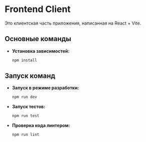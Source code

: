 # Frontend Client

Это клиентская часть приложения, написанная на React + Vite.

## Основные команды

- **Установка зависимостей:**
  ```bash
  npm install
	```

## Запуск команд

* **Запуск в режиме разработки:**
    ```bash
    npm run dev
    ```

* **Запуск тестов:**
    ```bash
    npm run test
    ```

* **Проверка кода линтером:**
    ```bash
    npm run lint
    ```